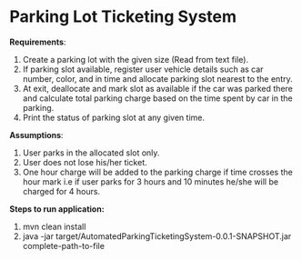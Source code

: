 <h1><b>Parking Lot Ticketing System</b></h1>

<b>Requirements</b>:

1. Create a parking lot with the given size (Read from text file).
2. If parking slot available, register user vehicle details such as car number, color, and in time and allocate parking slot nearest to the entry.
3. At exit, deallocate and mark slot as available if the car was parked there and calculate total parking charge based on the time spent by car in the parking.
4. Print the status of parking slot at any given time.
   
<b>Assumptions</b>:

1.  User parks in the allocated slot only.
2.  User does not lose his/her ticket.  
3. One hour charge will be added to the parking charge if time crosses the hour mark i.e if user parks for 3 hours and 10 minutes he/she will be charged for 4 hours.

<b>Steps to run application:</b>

1.  mvn clean install
2.  java -jar target/AutomatedParkingTicketingSystem-0.0.1-SNAPSHOT.jar complete-path-to-file